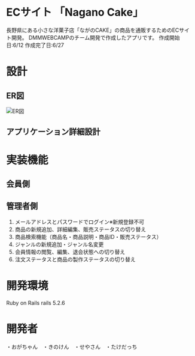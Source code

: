 # ECサイト 「Nagano Cake」
長野県にある小さな洋菓子店「ながのCAKE」の商品を通販するためのECサイト開発。
DMMWEBCAMPのチーム開発で作成したアプリです。
作成開始日:6/12 作成完了日:6/27

# 設計

## ER図
![ER図](https://user-images.githubusercontent.com/81765199/123536917-f19af600-d767-11eb-9f13-24328aeacb04.jpg)

## アプリケーション詳細設計

# 実装機能


## 会員側


## 管理者側
1. メールアドレスとパスワードでログイン※新規登録不可
2. 商品の新規追加、詳細編集、販売ステータスの切り替え
3. 商品検索機能（商品名・商品説明・商品ID・販売ステータス）
4. ジャンルの新規追加・ジャンル名変更
5. 会員情報の閲覧、編集、退会状態への切り替え
6. 注文ステータスと商品の製作ステータスの切り替え

# 開発環境
Ruby on Rails rails 5.2.6

# 開発者
・おがちゃん　・きのけん　・せやさん　・たけだっち
